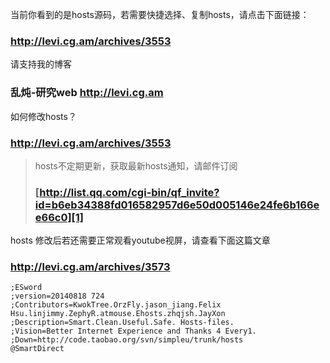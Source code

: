当前你看到的是hosts源码，若需要快捷选择、复制hosts，请点击下面链接：
### http://levi.cg.am/archives/3553 ###

请支持我的博客
### 乱炖-研究web   http://levi.cg.am ###

如何修改hosts？
### http://levi.cg.am/archives/3553 ###

> hosts不定期更新，获取最新hosts通知，请邮件订阅
> ### [http://list.qq.com/cgi-bin/qf_invite?id=b6eb34388fd016582957d6e50d005146e24fe6b166ee66c0][1] ###

hosts 修改后若还需要正常观看youtube视屏，请查看下面这篇文章
### http://levi.cg.am/archives/3573 ###

```
;ESword
;version=20140818 724
;Contributors=KwokTree.OrzFly.jason_jiang.Felix Hsu.linjimmy.ZephyR.atmouse.Ehosts.zhqjsh.JayXon
;Description=Smart.Clean.Useful.Safe. Hosts-files.
;Vision=Better Internet Experience and Thanks 4 Every1.
;Down=http://code.taobao.org/svn/simpleu/trunk/hosts
@SmartDirect
```

  [1]: http://list.qq.com/cgi-bin/qf_invite?id=b6eb34388fd016582957d6e50d005146e24fe6b166ee66c0
